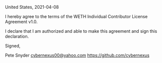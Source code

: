 United States, 2021-04-08

I hereby agree to the terms of the WETH Individual Contributor License
Agreement v1.0.

I declare that I am authorized and able to make this agreement and sign this
declaration.

Signed,

Pete Snyder cybernexus00@yahoo.com https://github.com/cybernexus
